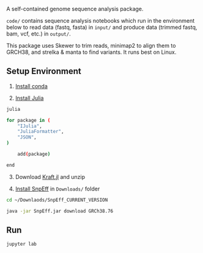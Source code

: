 A self-contained genome sequence analysis package.

`code/` contains sequence analysis notebooks which run in the environment below to read data (fastq, fasta) in `input/` and produce data (trimmed fastq, bam, vcf, etc.) in `output/`.

This package uses Skewer to trim reads, minimap2 to align them to GRCH38, and strelka & manta to find variants. It runs best on Linux.


## Setup Environment

1. [Install conda](https://github.com/KwatME/environment/blob/master/conda.md)

2. [Install Julia](https://julialang.org/downloads/)

```sh
julia

for package in (
    "IJulia",
    "JuliaFormatter",
    "JSON",
)

    add(package)

end

```

3. Download [Kraft.jl](https://github.com/KwatME/Kraft.jl/releases/tag/0.0.1) and unzip

4. [Install SnpEff](https://pcingola.github.io/SnpEff/download.html#download) in `Downloads/` folder

```sh
cd ~/Downlaods/SnpEff_CURRENT_VERSION

java -jar SnpEff.jar download GRCh38.76
```

## Run

```sh
jupyter lab
```
